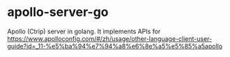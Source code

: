 # apollo-server-go
Apollo (Ctrip) server in golang. It implements APIs for https://www.apolloconfig.com/#/zh/usage/other-language-client-user-guide?id=_11-%e5%ba%94%e7%94%a8%e6%8e%a5%e5%85%a5apollo